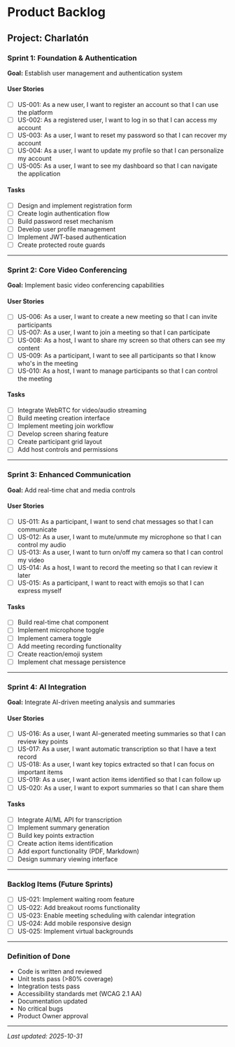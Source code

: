 # Product Backlog

## Project: Charlatón

### Sprint 1: Foundation & Authentication
**Goal:** Establish user management and authentication system

#### User Stories
- [ ] US-001: As a new user, I want to register an account so that I can use the platform
- [ ] US-002: As a registered user, I want to log in so that I can access my account
- [ ] US-003: As a user, I want to reset my password so that I can recover my account
- [ ] US-004: As a user, I want to update my profile so that I can personalize my account
- [ ] US-005: As a user, I want to see my dashboard so that I can navigate the application

#### Tasks
- [ ] Design and implement registration form
- [ ] Create login authentication flow
- [ ] Build password reset mechanism
- [ ] Develop user profile management
- [ ] Implement JWT-based authentication
- [ ] Create protected route guards

---

### Sprint 2: Core Video Conferencing
**Goal:** Implement basic video conferencing capabilities

#### User Stories
- [ ] US-006: As a user, I want to create a new meeting so that I can invite participants
- [ ] US-007: As a user, I want to join a meeting so that I can participate
- [ ] US-008: As a host, I want to share my screen so that others can see my content
- [ ] US-009: As a participant, I want to see all participants so that I know who's in the meeting
- [ ] US-010: As a host, I want to manage participants so that I can control the meeting

#### Tasks
- [ ] Integrate WebRTC for video/audio streaming
- [ ] Build meeting creation interface
- [ ] Implement meeting join workflow
- [ ] Develop screen sharing feature
- [ ] Create participant grid layout
- [ ] Add host controls and permissions

---

### Sprint 3: Enhanced Communication
**Goal:** Add real-time chat and media controls

#### User Stories
- [ ] US-011: As a participant, I want to send chat messages so that I can communicate
- [ ] US-012: As a user, I want to mute/unmute my microphone so that I can control my audio
- [ ] US-013: As a user, I want to turn on/off my camera so that I can control my video
- [ ] US-014: As a host, I want to record the meeting so that I can review it later
- [ ] US-015: As a participant, I want to react with emojis so that I can express myself

#### Tasks
- [ ] Build real-time chat component
- [ ] Implement microphone toggle
- [ ] Implement camera toggle
- [ ] Add meeting recording functionality
- [ ] Create reaction/emoji system
- [ ] Implement chat message persistence

---

### Sprint 4: AI Integration
**Goal:** Integrate AI-driven meeting analysis and summaries

#### User Stories
- [ ] US-016: As a user, I want AI-generated meeting summaries so that I can review key points
- [ ] US-017: As a user, I want automatic transcription so that I have a text record
- [ ] US-018: As a user, I want key topics extracted so that I can focus on important items
- [ ] US-019: As a user, I want action items identified so that I can follow up
- [ ] US-020: As a user, I want to export summaries so that I can share them

#### Tasks
- [ ] Integrate AI/ML API for transcription
- [ ] Implement summary generation
- [ ] Build key points extraction
- [ ] Create action items identification
- [ ] Add export functionality (PDF, Markdown)
- [ ] Design summary viewing interface

---

### Backlog Items (Future Sprints)
- [ ] US-021: Implement waiting room feature
- [ ] US-022: Add breakout rooms functionality
- [ ] US-023: Enable meeting scheduling with calendar integration
- [ ] US-024: Add mobile responsive design
- [ ] US-025: Implement virtual backgrounds

---

### Definition of Done
- Code is written and reviewed
- Unit tests pass (>80% coverage)
- Integration tests pass
- Accessibility standards met (WCAG 2.1 AA)
- Documentation updated
- No critical bugs
- Product Owner approval

---
*Last updated: 2025-10-31*
